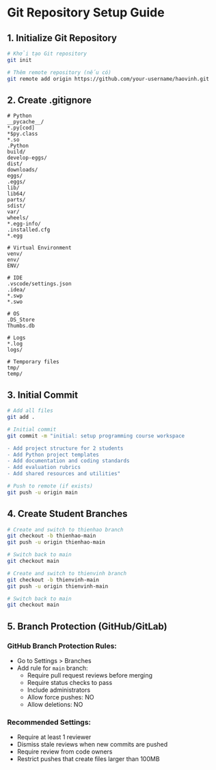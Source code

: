 # Git Repository Setup Guide

## 1. Initialize Git Repository

```bash
# Khởi tạo Git repository
git init

# Thêm remote repository (nếu có)
git remote add origin https://github.com/your-username/haovinh.git
```

## 2. Create .gitignore

```
# Python
__pycache__/
*.py[cod]
*$py.class
*.so
.Python
build/
develop-eggs/
dist/
downloads/
eggs/
.eggs/
lib/
lib64/
parts/
sdist/
var/
wheels/
*.egg-info/
.installed.cfg
*.egg

# Virtual Environment
venv/
env/
ENV/

# IDE
.vscode/settings.json
.idea/
*.swp
*.swo

# OS
.DS_Store
Thumbs.db

# Logs
*.log
logs/

# Temporary files
tmp/
temp/
```

## 3. Initial Commit

```bash
# Add all files
git add .

# Initial commit
git commit -m "initial: setup programming course workspace

- Add project structure for 2 students
- Add Python project templates
- Add documentation and coding standards
- Add evaluation rubrics
- Add shared resources and utilities"

# Push to remote (if exists)
git push -u origin main
```

## 4. Create Student Branches

```bash
# Create and switch to thienhao branch
git checkout -b thienhao-main
git push -u origin thienhao-main

# Switch back to main
git checkout main

# Create and switch to thienvinh branch  
git checkout -b thienvinh-main
git push -u origin thienvinh-main

# Switch back to main
git checkout main
```

## 5. Branch Protection (GitHub/GitLab)

### GitHub Branch Protection Rules:
- Go to Settings > Branches
- Add rule for `main` branch:
  - Require pull request reviews before merging
  - Require status checks to pass
  - Include administrators
  - Allow force pushes: NO
  - Allow deletions: NO

### Recommended Settings:
- Require at least 1 reviewer
- Dismiss stale reviews when new commits are pushed
- Require review from code owners
- Restrict pushes that create files larger than 100MB
